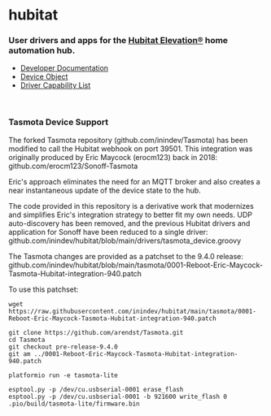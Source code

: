 # hubitat

### User drivers and apps for the <a target="_blank" href="https://hubitat.com/">Hubitat Elevation®</a> home automation hub.


 * <a target="_blank" href="https://docs.hubitat.com/index.php?title=Developer_Documentation">Developer Documentation</a>
 * <a target="_blank" href="https://docs.hubitat.com/index.php?title=Device_Object">Device Object</a>
 * <a target="_blank" href="https://docs.hubitat.com/index.php?title=Driver_Capability_List">Driver Capability List</a>

<p>&nbsp;</p>

### Tasmota Device Support

The forked Tasmota repository (github.com/inindev/Tasmota) has been modified to call the Hubitat webhook on port 39501.  This integration was originally produced by Eric Maycock (erocm123) back in 2018: github.com/erocm123/Sonoff-Tasmota

Eric's approach eliminates the need for an MQTT broker and also creates a near instantaneous update of the device state to the hub.

The code provided in this repository is a derivative work that modernizes and simplifies Eric's integration strategy to better fit my own needs.  UDP auto-discovery has been removed, and the previous Hubitat drivers and application for Sonoff have been reduced to a single driver: github.com/inindev/hubitat/blob/main/drivers/tasmota_device.groovy

The Tasmota changes are provided as a patchset to the 9.4.0 release: github.com/inindev/hubitat/blob/main/tasmota/0001-Reboot-Eric-Maycock-Tasmota-Hubitat-integration-940.patch

To use this patchset:

```
wget https://raw.githubusercontent.com/inindev/hubitat/main/tasmota/0001-Reboot-Eric-Maycock-Tasmota-Hubitat-integration-940.patch

git clone https://github.com/arendst/Tasmota.git
cd Tasmota
git checkout pre-release-9.4.0
git am ../0001-Reboot-Eric-Maycock-Tasmota-Hubitat-integration-940.patch

platformio run -e tasmota-lite

esptool.py -p /dev/cu.usbserial-0001 erase_flash
esptool.py -p /dev/cu.usbserial-0001 -b 921600 write_flash 0 .pio/build/tasmota-lite/firmware.bin
```
